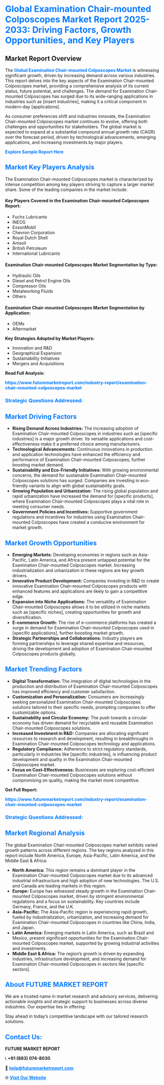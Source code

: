 <h1 style="color: #007BFF;">Global Examination Chair-mounted Colposcopes Market Report 2025-2033: Driving Factors, Growth Opportunities, and Key Players</h1>

<section id="overview">
<h2>Market Report Overview</h2>
<p>The <a href="https://www.futuremarketreport.com/industry-report/examination-chair-mounted-colposcopes-market" style="color: #007BFF; text-decoration: none;"><strong>Global Examination Chair-mounted Colposcopes Market</strong></a> is witnessing significant growth, driven by increasing demand across various industries. This report delves into the key aspects of the Examination Chair-mounted Colposcopes market, providing a comprehensive analysis of its current status, future potential, and challenges. The demand for Examination Chair-mounted Colposcopes has surged due to its wide-ranging applications in industries such as [insert industries], making it a critical component in modern-day [applications].</p>
<p>As consumer preferences shift and industries innovate, the Examination Chair-mounted Colposcopes market continues to evolve, offering both challenges and opportunities for stakeholders. The global market is expected to expand at a substantial compound annual growth rate (CAGR) over the forecast period, driven by technological advancements, emerging applications, and increasing investments by major players.</p>
</section>

<section id="overview">
<p><a href="https://www.futuremarketreport.com/request-sample/reportId=33504" style="color: #007BFF; text-decoration: none;"><strong>Explore Sample Report Here</strong></a></p>
</section>

<section id="key-players">
<h2 style="color: #007BFF;">Market Key Players Analysis</h2>
<p>The Examination Chair-mounted Colposcopes market is characterized by intense competition among key players striving to capture a larger market share. Some of the leading companies in the market include:</p>
<h4>Key Players Covered in the Examination Chair-mounted Colposcopes Report:</h4>
<ul><li>Fuchs Lubricants</li><li>INEOS</li><li>ExxonMobil</li><li>Chevron Corporation</li><li>Royal Dutch Shell</li><li>Amsoil</li><li>British Petroleum</li><li>International Lubricants</li></ul>
<h4>Examination Chair-mounted Colposcopes Market Segmentation by Type:</h4>
<ul><li>Hydraulic Oils</li><li>Diesel and Petrol Engine Oils</li><li>Compressor Oils</li><li>Metalworking Fluids</li><li>Others</li></ul>

<h4>Examination Chair-mounted Colposcopes Market Segmentation by Application:</h4>
<ul><li>OEMs</li><li>Aftermarket</li></ul>
<p><strong>Key Strategies Adopted by Market Players:</strong></p>
<ul>
<li>Innovation and R&D</li>
<li>Geographical Expansion</li>
<li>Sustainability Initiatives</li>
<li>Mergers and Acquisitions</li>
</ul>
</section>

<section>
<p><strong>Read Full Analysis: </strong></p><a href="https://www.futuremarketreport.com/industry-report/examination-chair-mounted-colposcopes-market" style="color: #007BFF; text-decoration: none;"><strong>https://www.futuremarketreport.com/industry-report/examination-chair-mounted-colposcopes-market</strong></a>
<h3 style="color: #007BFF;">Strategic Questions Addressed:</h3>
</section>

<section id="driving-factors">
<h2 style="color: #007BFF;">Market Driving Factors</h2>
<ul>
<li><strong>Rising Demand Across Industries:</strong> The increasing adoption of Examination Chair-mounted Colposcopes in industries such as [specific industries] is a major growth driver. Its versatile applications and cost-effectiveness make it a preferred choice among manufacturers.</li>
<li><strong>Technological Advancements:</strong> Continuous innovations in production and application technologies have enhanced the efficiency and performance of Examination Chair-mounted Colposcopes, further boosting market demand.</li>
<li><strong>Sustainability and Eco-Friendly Initiatives:</strong> With growing environmental concerns, the demand for sustainable Examination Chair-mounted Colposcopes solutions has surged. Companies are investing in eco-friendly variants to align with global sustainability goals.</li>
<li><strong>Growing Population and Urbanization:</strong> The rising global population and rapid urbanization have increased the demand for [specific products], where Examination Chair-mounted Colposcopes plays a vital role in meeting consumer needs.</li>
<li><strong>Government Policies and Incentives:</strong> Supportive government regulations and incentives for industries using Examination Chair-mounted Colposcopes have created a conducive environment for market growth.</li>
</ul>
</section>

<section id="growth-opportunities">
<h2 style="color: #007BFF;">Market Growth Opportunities</h2>
<ul>
<li><strong>Emerging Markets:</strong> Developing economies in regions such as Asia-Pacific, Latin America, and Africa present untapped potential for the Examination Chair-mounted Colposcopes market. Increasing industrialization and urbanization in these regions are key growth drivers.</li>
<li><strong>Innovative Product Development:</strong> Companies investing in R&D to create innovative Examination Chair-mounted Colposcopes products with enhanced features and applications are likely to gain a competitive edge.</li>
<li><strong>Expansion into Niche Applications:</strong> The versatility of Examination Chair-mounted Colposcopes allows it to be utilized in niche markets such as [specific niches], creating opportunities for growth and diversification.</li>
<li><strong>E-commerce Growth:</strong> The rise of e-commerce platforms has created a surge in demand for Examination Chair-mounted Colposcopes used in [specific applications], further boosting market growth.</li>
<li><strong>Strategic Partnerships and Collaborations:</strong> Industry players are forming partnerships to leverage shared expertise and resources, driving the development and adoption of Examination Chair-mounted Colposcopes products globally.</li>
</ul>
</section>

<section id="trending-factors">
<h2 style="color: #007BFF;">Market Trending Factors</h2>
<ul>
<li><strong>Digital Transformation:</strong> The integration of digital technologies in the production and distribution of Examination Chair-mounted Colposcopes has improved efficiency and customer satisfaction.</li>
<li><strong>Customization and Personalization:</strong> Consumers are increasingly seeking personalized Examination Chair-mounted Colposcopes solutions tailored to their specific needs, prompting companies to offer customizable options.</li>
<li><strong>Sustainability and Circular Economy:</strong> The push towards a circular economy has driven demand for recyclable and reusable Examination Chair-mounted Colposcopes solutions.</li>
<li><strong>Increased Investment in R&D:</strong> Companies are allocating significant resources to research and development, resulting in breakthroughs in Examination Chair-mounted Colposcopes technology and applications.</li>
<li><strong>Regulatory Compliance:</strong> Adherence to strict regulatory standards, particularly in industries like [specific industries], is influencing product development and quality in the Examination Chair-mounted Colposcopes market.</li>
<li><strong>Focus on Cost-Effectiveness:</strong> Businesses are exploring cost-efficient Examination Chair-mounted Colposcopes solutions without compromising on quality, making the market more competitive.</li>
</ul>
</section>

<section>
<p><strong>Get Full Report: </strong></p><a href="https://www.futuremarketreport.com/industry-report/examination-chair-mounted-colposcopes-market" style="color: #007BFF; text-decoration: none;"><strong>https://www.futuremarketreport.com/industry-report/examination-chair-mounted-colposcopes-market</strong></a>
<h3 style="color: #007BFF;">Strategic Questions Addressed:</h3>
</section>


<section id="regional-analysis">
<h2 style="color: #007BFF;">Market Regional Analysis</h2>
<p>The global Examination Chair-mounted Colposcopes market exhibits varied growth patterns across different regions. The key regions analyzed in this report include North America, Europe, Asia-Pacific, Latin America, and the Middle East & Africa:</p>
<ul>
<li><strong>North America:</strong> This region remains a dominant player in the Examination Chair-mounted Colposcopes market due to its advanced industrial infrastructure and high adoption of new technologies. The U.S. and Canada are leading markets in this region.</li>
<li><strong>Europe:</strong> Europe has witnessed steady growth in the Examination Chair-mounted Colposcopes market, driven by stringent environmental regulations and a focus on sustainability. Key countries include Germany, France, and the U.K.</li>
<li><strong>Asia-Pacific:</strong> The Asia-Pacific region is experiencing rapid growth, fueled by industrialization, urbanization, and increasing demand for Examination Chair-mounted Colposcopes in countries like China, India, and Japan.</li>
<li><strong>Latin America:</strong> Emerging markets in Latin America, such as Brazil and Mexico, present significant opportunities for the Examination Chair-mounted Colposcopes market, supported by growing industrial activities and investments.</li>
<li><strong>Middle East & Africa:</strong> The region’s growth is driven by expanding industries, infrastructure development, and increasing demand for Examination Chair-mounted Colposcopes in sectors like [specific sectors].</li>
</ul>
</section>

<footer>
<h2 style="color: #007BFF;">About FUTURE MARKET REPORT</h2>
<p>We are a trusted name in market research and advisory services, delivering actionable insights and strategic support to businesses across diverse industries. Our expertise lies in offering:</p>

<p>Stay ahead in today’s competitive landscape with our tailored research solutions.</p>

<h2 style="color: #007BFF;">Contact Us:</h2>
<p><strong>FUTURE MARKET REPORT</strong></p>
<p>📞 <strong>+91 (883) 074-8030</strong></p>
<p>📧 <strong><a href="mailto:help@futuremarketreport.com" style="color: #007BFF;">help@futuremarketreport.com</a></strong></p>
<p>🌐 <strong><a href="https://www.futuremarketreport.com/" style="color: #007BFF;">Visit Our Website</a></strong></p>
</footer>
